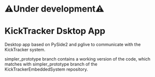 # ⚠️Under development⚠️ </span>

# KickTracker Dsktop App

Desktop app based on PySide2 and pglive to communicate with the KickTracker system.

simpler_prototype branch contains a working version of the code, which matches with simpler_prototype branch of the KickTrackerEmbeddedSystem repository.
